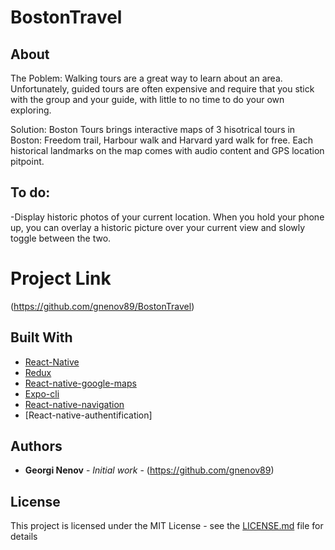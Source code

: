# BostonTravel

## About 

The Poblem: Walking tours are a great way to learn about an area. Unfortunately, guided tours are often expensive and require that you stick with the group and your guide, with little to no time to do your own exploring. 

Solution: Boston Tours brings interactive maps of 3 hisotrical tours in Boston: Freedom trail, Harbour walk and Harvard yard walk for free. Each  historical landmarks on the map comes with audio content and GPS location pitpoint. 

## To do:
-Display historic photos of your current location. When you hold your phone up, you can overlay a historic picture over your current view and slowly toggle between the two.




# Project Link

(https://github.com/gnenov89/BostonTravel)




## Built With
* [React-Native](https://reactnative.dev/?source=post_page-----6e8a2396eea1----------------------/)
* [Redux](https://redux.js.org/)
* [React-native-google-maps](https://github.com/react-native-community/react-native-maps)
* [Expo-cli](https://docs.expo.io/versions/latest/workflow/expo-cli/)
* [React-native-navigation]()
* [React-native-authentification]







## Authors

* **Georgi Nenov** - *Initial work* - (https://github.com/gnenov89)



## License

This project is licensed under the MIT License - see the [LICENSE.md](LICENSE.md) file for details



